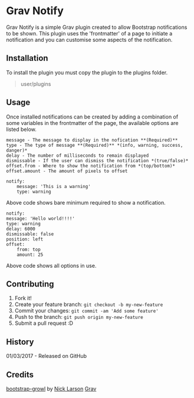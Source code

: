 # Grav Notify
Grav Notify is a simple Grav plugin created to allow Bootstrap notifications to be shown. This plugin uses the 'frontmatter' of a page to initiate a notification and you can customise some aspects of the notification.
## Installation
To install the plugin you must copy the plugin to the plugins folder.

> user/plugins

## Usage
Once installed notifications can be created by adding a combination of some variables in the frontmatter of the page, the available options are listed below.

    message - The message to display in the nofication **(Required)**
    type - The type of message **(Required)** *(info, warning, success, danger)*
    delay - The number of milliseconds to remain displayed
    dismissable - If the user can dismiss the notification *(true/false)*
    offset.from - Where to show the notification from *(top/bottom)*
    offset.amount - The amount of pixels to offset

    notify:
	    message: 'This is a warning'
	    type: warning

Above code shows bare minimum required to show a notification.

    notify:
    message: 'Hello world!!!!'
    type: warning
    delay: 6000
    dismissable: false
    position: left
    offset:
        from: top
        amount: 25

Above code shows all options in use.

## Contributing
1. Fork it!
2. Create your feature branch: `git checkout -b my-new-feature`
3. Commit your changes: `git commit -am 'Add some feature'`
4. Push to the branch: `git push origin my-new-feature`
5. Submit a pull request :D

## History
01/03/2017 - Released on GitHub

## Credits
[bootstrap-growl](https://github.com/ifightcrime/bootstrap-growl) by [Nick Larson](https://github.com/ifightcrime)
[Grav](https://github.com/getgrav/grav)
